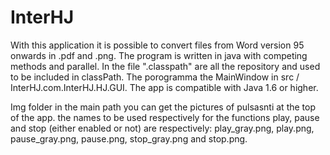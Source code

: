 # InterHJ
With this application it is possible to convert files from Word version 95 onwards in .pdf and .png. The program is written in java with competing methods and parallel. In the file ".classpath" are all the repository and used to be included in classPath. The porogramma the MainWindow in src / InterHJ.com.InterHJ.HJ.GUI. The app is compatible with Java 1.6 or higher.

Img folder in the main path you can get the pictures of pulsasnti at the top of the app. the names to be used respectively for the functions play, pause and stop (either enabled or not) are respectively: play_gray.png, play.png, pause_gray.png, pause.png, stop_gray.png and stop.png.
